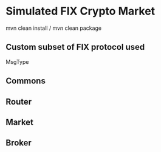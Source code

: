 # Simulated FIX Crypto Market

mvn clean install / mvn clean package

## Custom subset of FIX protocol used

MsgType

## Commons 

## Router

## Market

## Broker
